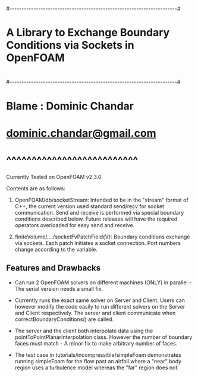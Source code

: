 #----------------------------------------------------------------------#
#                                                                      #
#   A Library to Exchange Boundary Conditions via Sockets in OpenFOAM  #
#                                                                      #
#----------------------------------------------------------------------#
# Blame : Dominic Chandar
# dominic.chandar@gmail.com
# ^^^^^^^^^^^^^^^^^^^^^^^^^^



Currently Tested on OpenFOAM v2.3.0

Contents are as follows:

1.  OpenFOAM/db/socketStream: Intended to be in the "stream" format of C++, the current 
    version used standard send/recv for socket communication. Send and receive is 
    performed via special boundary conditions described below. Future releases will have
    the required operators overloaded for easy send and receive.

2.  finiteVolume/..../socketFvPatchField{V}: Boundary conditions exchange via sockets.
    Each patch initiates a socket connection. Port numbers change according to the variable.


Features and Drawbacks
-----------------------

*  Can run 2 OpenFOAM solvers on different machines (ONLY) in parallel - The serial version needs
   a small fix.

*  Currently runs the exact same solver on Server and Client. Users can however modify the code easily
   to run different solvers on the Server and Client respectively. The server and client communicate when
   correctBoundaryConditions() are called.

*  The server and the client both interpolate data using the pointToPointPlanarInterpolation class. However
   the number of boundary faces must match - A minor fix to make arbitrary number of faces.

*  The test case in tutorials/incompressible/simpleFoam demonstrates running simpleFoam for the flow past an 
   airfoil where a "near" body region uses a turbulence model whereas the "far" region does not.


